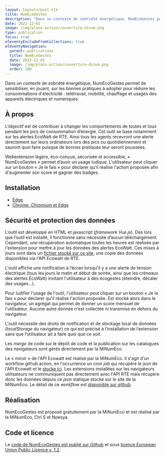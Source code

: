 ```yaml
---
layout: layouts/post.njk
title: NumEcoGestes
description: "Dans un contexte de sobriété énergétique, NumEcoGestes permet de sensibiliser, en jouant, sur les bonnes pratiques à adopter pour réduire les consommations d'électricité : télétravail, mobilité, chauffage et usages des appareils électriques et numériques."
date: 2022-12-01
image: /img/plans-action/couverture-dinum.png
type: publication
focus: true
eleventyExcludeFromCollections: true
eleventyNavigation:
  parent: publications
  title: NumÉcoGestes
  date: 2022-12-01
  image: /img/plans-action/couverture-dinum.png
  order: 100
---
```


Dans un contexte de sobriété énergétique, NumEcoGestes permet de sensibiliser, en jouant, sur les bonnes pratiques à adopter pour réduire les consommations d'électricité : télétravail, mobilité, chauffage et usages des appareils électriques et numériques.

## À propos

L’objectif est de contribuer à changer les comportements de toutes et tous pendant les pics de consommation d’énergie. Cet outil se base notamment sur les alertes EcoWatt de RTE. Ainsi tous les agents recevront une alerte directement sur leurs ordinateurs lors des pics ou quotidiennement et sauront quoi faire puisque de bonnes pratiques leur seront poussées.

Webextension légère, éco-conçue, sécurisée et accessible, « NumEcoGestes » permet d’avoir un usage ludique. L'utilisateur peut cliquer sur un bouton « Je le fais » pour déclarer qu'il réalise l'action proposée afin d'augmenter son score et gagner des badges.

## Installation

* [Edge](https://addons.mozilla.org/fr/firefox/addon/%C3%A9cogestes/)
* [Chrome, Chromium et Edge](https://chrome.google.com/webstore/detail/num%C3%A9cogestes/ofabncmmfelcfeaijamifgabkjnincei?hl=fr)

## Sécurité et protection des données

L’outil est développé en HTML et javascript (_framework Vue.js_). Dès lors que l’outil est installé, il fonctionne sans nécessité d’aucun téléchargement. Cependant, une récupération automatique toutes les heures est réalisée par l'extension pour mettre à jour les données des alertes EcoWatt. Ces mises à jours sont dans un [fichier stocké sur ce site](https://ecoresponsable.numerique.gouv.fr/api/ecowatt/ecowatt.json), une copie des données disponibles via l'API Ecowatt de RTE.

L'outil affiche une notification à l’écran lorsqu'il y a une alerte de tension électrique (tous les jours le matin et début de soirée, ainsi que les créneaux des alertes EcoWatt) invitant l'utilisateur à des écogestes (éteindre, décaler des usages...).

Pour ludifier l'usage de l'outil, l'utilisateur peut cliquer sur un bouton « Je le fais » pour déclarer qu'il réalise l'action proposée. Est stocké alors dans le navigateur, un agrégat qui permet de donner un score mensuel de l'utilisateur. Aucune autre donnée n'est collectée ni transmise en dehors du navigateur.

L'outil nécessite des droits de notification et de stockage local de données (_localStorage_ du navigateur) ce qui est précisé à l’installation de l’extension sans que l’utilisateur ait à faire quoi que ce soit.

Les _merge_ de code sur le dépôt de code et la publication sur les catalogues des navigateurs sont gérés directement par la MiNumEco.

Le « miroir » de l'API Ecowatt est réalisé par la MiNumEco. Il s'agit d'un workflow github action, en l'occurrence un _cron job_ qui récupère le json de l'API Ecowatt et le [stocke ici](https://ecoresponsable.numerique.gouv.fr/api/ecowatt/ecowatt.json). Les extensions installées sur les navigateurs utilisateurs ne communiquent pas directement avec l'API RTE mais récupère donc les données depuis ce _json_ statique stocké sur le site de la MiNumEco. Le détail de ce _workflow_ est [disponible sur github](https://github.com/DISIC/MiNumEco/blob/main/.github/workflows/ecowatt-api-mirroring.yml).

## Réalisation

NumEcoGestes est proposé gratuitement par la MiNumEco et est réalisé par la MiNumEco, Ctrl S et Noesya.

## Code et licence

Le [code de NumEcoGestes est publié sur Github](https://github.com/DISIC/NumEcoGestes) et sous [licence European Union Public Licence v. 1.2](https://github.com/DISIC/NumEcoGestes/blob/main/LICENSE).
